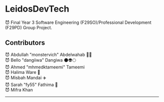 # LeidosDevTech
:smiling_imp: Final Year 3 Software Engineering (F29SO)/Professional Development (F29PD) Group Project.
<h2>Contributors</h2>

:smiling_imp: Abdullah "monstervich" Abdelwahab :penguin::penguin: <br>
:smiling_imp: Bello "dangiiwa" Dangiwa :new_moon::alien::full_moon: <br>
:smiling_imp: Ahmed "mhmedktameemi" Tameemi <br>
:smiling_imp: Halima Ware :tongue: <br>
:smiling_imp: Misbah Mandai :airplane: <br>
:smiling_imp: Sarah "fy55" Fathima :cake: <br>
:smiling_imp: Mifra Khan <br>

---